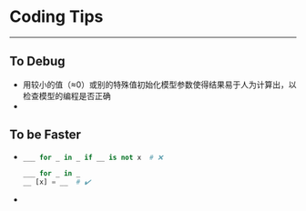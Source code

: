 # Coding Tips

****



## To Debug

-   用较小的值（≈0）或别的特殊值初始化模型参数使得结果易于人为计算出，以检查模型的编程是否正确
-   

## To be Faster

-   ```python
    ___ for _ in _ if __ is not x  # ❌
    ```

    ```python
    ___ for _ in _
    __ [x] = __  # ✔️
    ```

-   